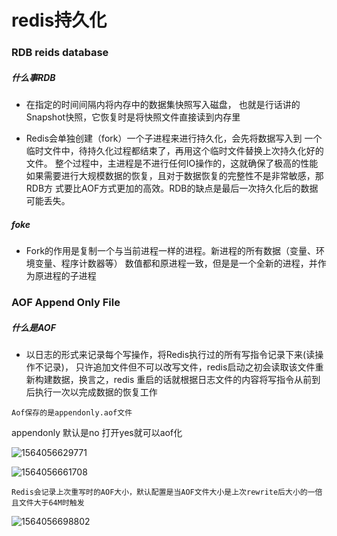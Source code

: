 # redis持久化

### RDB reids database

##### 什么事RDB	

- 在指定的时间间隔内将内存中的数据集快照写入磁盘，
  也就是行话讲的Snapshot快照，它恢复时是将快照文件直接读到内存里

- Redis会单独创建（fork）一个子进程来进行持久化，会先将数据写入到
  一个临时文件中，待持久化过程都结束了，再用这个临时文件替换上次持久化好的文件。
  整个过程中，主进程是不进行任何IO操作的，这就确保了极高的性能
  如果需要进行大规模数据的恢复，且对于数据恢复的完整性不是非常敏感，那RDB方
  式要比AOF方式更加的高效。RDB的缺点是最后一次持久化后的数据可能丢失。

##### foke

- Fork的作用是复制一个与当前进程一样的进程。新进程的所有数据（变量、环境变量、程序计数器等）
  数值都和原进程一致，但是是一个全新的进程，并作为原进程的子进程



### AOF Append Only File

##### 什么是AOF

- 以日志的形式来记录每个写操作，将Redis执行过的所有写指令记录下来(读操作不记录)，
  只许追加文件但不可以改写文件，redis启动之初会读取该文件重新构建数据，换言之，redis
  重启的话就根据日志文件的内容将写指令从前到后执行一次以完成数据的恢复工作

`Aof保存的是appendonly.aof文件`

appendonly 默认是no 打开yes就可以aof化

![1564056629771](C:\Users\888\AppData\Roaming\Typora\typora-user-images\1564056629771.png)

![1564056661708](C:\Users\888\AppData\Roaming\Typora\typora-user-images\1564056661708.png)

`Redis会记录上次重写时的AOF大小，默认配置是当AOF文件大小是上次rewrite后大小的一倍且文件大于64M时触发`

![1564056698802](C:\Users\888\AppData\Roaming\Typora\typora-user-images\1564056698802.png)